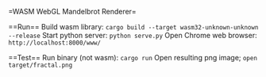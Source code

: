 =WASM WebGL Mandelbrot Renderer=

==Run==
Build wasm library:
`cargo build --target wasm32-unknown-unknown --release`
Start python server:
`python serve.py`
Open Chrome web browser:
`http://localhost:8000/www/`

==Test==
Run binary (not wasm):
`cargo run`
Open resulting png image;
`open target/fractal.png`
